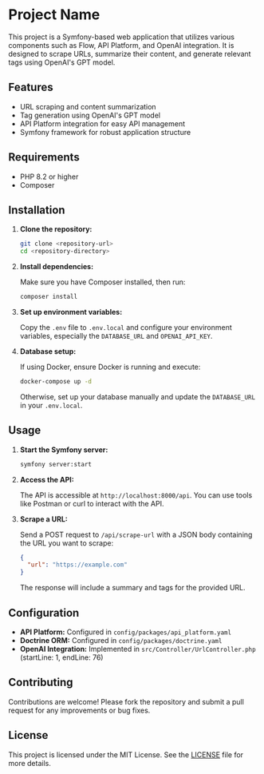 # Project Name

This project is a Symfony-based web application that utilizes various components such as Flow, API Platform, and OpenAI integration. It is designed to scrape URLs, summarize their content, and generate relevant tags using OpenAI's GPT model.

## Features

- URL scraping and content summarization
- Tag generation using OpenAI's GPT model
- API Platform integration for easy API management
- Symfony framework for robust application structure

## Requirements

- PHP 8.2 or higher
- Composer

## Installation

1. **Clone the repository:**

   ```bash
   git clone <repository-url>
   cd <repository-directory>
   ```

2. **Install dependencies:**

   Make sure you have Composer installed, then run:

   ```bash
   composer install
   ```

3. **Set up environment variables:**

   Copy the `.env` file to `.env.local` and configure your environment variables, especially the `DATABASE_URL` and `OPENAI_API_KEY`.

4. **Database setup:**

   If using Docker, ensure Docker is running and execute:

   ```bash
   docker-compose up -d
   ```

   Otherwise, set up your database manually and update the `DATABASE_URL` in your `.env.local`.

## Usage

1. **Start the Symfony server:**

   ```bash
   symfony server:start
   ```

2. **Access the API:**

   The API is accessible at `http://localhost:8000/api`. You can use tools like Postman or curl to interact with the API.

3. **Scrape a URL:**

   Send a POST request to `/api/scrape-url` with a JSON body containing the URL you want to scrape:

   ```json
   {
     "url": "https://example.com"
   }
   ```

   The response will include a summary and tags for the provided URL.

## Configuration

- **API Platform:** Configured in `config/packages/api_platform.yaml`
- **Doctrine ORM:** Configured in `config/packages/doctrine.yaml`
- **OpenAI Integration:** Implemented in `src/Controller/UrlController.php` (startLine: 1, endLine: 76)

## Contributing

Contributions are welcome! Please fork the repository and submit a pull request for any improvements or bug fixes.

## License

This project is licensed under the MIT License. See the [LICENSE](./LICENSE) file for more details.
